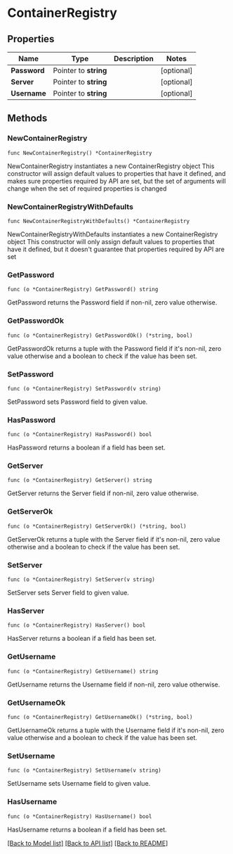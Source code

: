 # ContainerRegistry

## Properties

Name | Type | Description | Notes
------------ | ------------- | ------------- | -------------
**Password** | Pointer to **string** |  | [optional] 
**Server** | Pointer to **string** |  | [optional] 
**Username** | Pointer to **string** |  | [optional] 

## Methods

### NewContainerRegistry

`func NewContainerRegistry() *ContainerRegistry`

NewContainerRegistry instantiates a new ContainerRegistry object
This constructor will assign default values to properties that have it defined,
and makes sure properties required by API are set, but the set of arguments
will change when the set of required properties is changed

### NewContainerRegistryWithDefaults

`func NewContainerRegistryWithDefaults() *ContainerRegistry`

NewContainerRegistryWithDefaults instantiates a new ContainerRegistry object
This constructor will only assign default values to properties that have it defined,
but it doesn't guarantee that properties required by API are set

### GetPassword

`func (o *ContainerRegistry) GetPassword() string`

GetPassword returns the Password field if non-nil, zero value otherwise.

### GetPasswordOk

`func (o *ContainerRegistry) GetPasswordOk() (*string, bool)`

GetPasswordOk returns a tuple with the Password field if it's non-nil, zero value otherwise
and a boolean to check if the value has been set.

### SetPassword

`func (o *ContainerRegistry) SetPassword(v string)`

SetPassword sets Password field to given value.

### HasPassword

`func (o *ContainerRegistry) HasPassword() bool`

HasPassword returns a boolean if a field has been set.

### GetServer

`func (o *ContainerRegistry) GetServer() string`

GetServer returns the Server field if non-nil, zero value otherwise.

### GetServerOk

`func (o *ContainerRegistry) GetServerOk() (*string, bool)`

GetServerOk returns a tuple with the Server field if it's non-nil, zero value otherwise
and a boolean to check if the value has been set.

### SetServer

`func (o *ContainerRegistry) SetServer(v string)`

SetServer sets Server field to given value.

### HasServer

`func (o *ContainerRegistry) HasServer() bool`

HasServer returns a boolean if a field has been set.

### GetUsername

`func (o *ContainerRegistry) GetUsername() string`

GetUsername returns the Username field if non-nil, zero value otherwise.

### GetUsernameOk

`func (o *ContainerRegistry) GetUsernameOk() (*string, bool)`

GetUsernameOk returns a tuple with the Username field if it's non-nil, zero value otherwise
and a boolean to check if the value has been set.

### SetUsername

`func (o *ContainerRegistry) SetUsername(v string)`

SetUsername sets Username field to given value.

### HasUsername

`func (o *ContainerRegistry) HasUsername() bool`

HasUsername returns a boolean if a field has been set.


[[Back to Model list]](../README.md#documentation-for-models) [[Back to API list]](../README.md#documentation-for-api-endpoints) [[Back to README]](../README.md)


